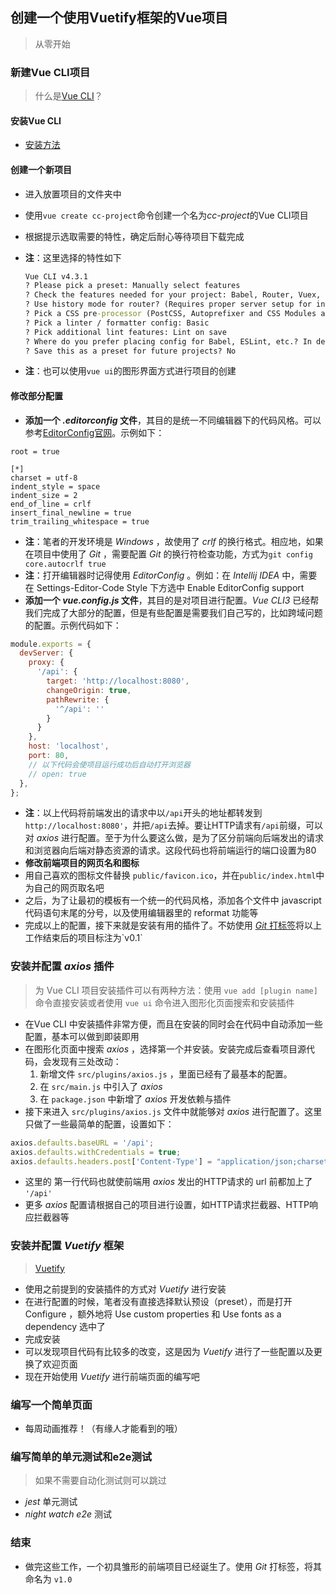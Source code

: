 ## 创建一个使用Vuetify框架的Vue项目
> 从零开始

### 新建Vue CLI项目
> 什么是[Vue CLI](https://cli.vuejs.org/zh/guide/)？

#### 安装Vue CLI
- [安装方法](https://cli.vuejs.org/zh/guide/installation.html)
#### 创建一个新项目
- 进入放置项目的文件夹中
- 使用`vue create cc-project`命令创建一个名为*cc-project*的Vue CLI项目
- 根据提示选取需要的特性，确定后耐心等待项目下载完成
- **注**：这里选择的特性如下

  ```cmd
  Vue CLI v4.3.1
  ? Please pick a preset: Manually select features
  ? Check the features needed for your project: Babel, Router, Vuex, CSS Pre-processors, Linter
  ? Use history mode for router? (Requires proper server setup for index fallback in production) Yes
  ? Pick a CSS pre-processor (PostCSS, Autoprefixer and CSS Modules are supported by default): Sass/SCSS (with dart-sass)
  ? Pick a linter / formatter config: Basic
  ? Pick additional lint features: Lint on save
  ? Where do you prefer placing config for Babel, ESLint, etc.? In dedicated config files
  ? Save this as a preset for future projects? No
  ```

  

- **注**：也可以使用`vue ui`的图形界面方式进行项目的创建
#### 修改部分配置
- **添加一个 *.editorconfig* 文件**，其目的是统一不同编辑器下的代码风格。可以参考[EditorConfig官网](https://editorconfig.org/)。示例如下：
``` editorconfig
root = true

[*]
charset = utf-8
indent_style = space
indent_size = 2
end_of_line = crlf
insert_final_newline = true
trim_trailing_whitespace = true

```
- **注**：笔者的开发环境是 *Windows* ，故使用了 *crlf* 的换行格式。相应地，如果在项目中使用了 *Git* ，需要配置 *Git* 的换行符检查功能，方式为`git config core.autocrlf true`
- **注**：打开编辑器时记得使用 *EditorConfig* 。例如：在 *Intellij IDEA* 中，需要在 Settings-Editor-Code Style 下方选中 Enable EditorConfig support 
- **添加一个 *vue.config.js* 文件**，其目的是对项目进行配置。*Vue CLI3* 已经帮我们完成了大部分的配置，但是有些配置是需要我们自己写的，比如跨域问题的配置。示例代码如下：
``` javascript
module.exports = {
  devServer: {
    proxy: {
      '/api': {
        target: 'http://localhost:8080',
        changeOrigin: true,
        pathRewrite: {
          '^/api': ''
        }
      }
    },
    host: 'localhost',
    port: 80,
    // 以下代码会使项目运行成功后自动打开浏览器
    // open: true
  },
};
```
- **注**：以上代码将前端发出的请求中以`/api`开头的地址都转发到 `http://localhost:8080'`，并把`/api`去掉。要让HTTP请求有`/api`前缀，可以对 *axios* 进行配置。至于为什么要这么做，是为了区分前端向后端发出的请求和浏览器向后端对静态资源的请求。这段代码也将前端运行的端口设置为80
- **修改前端项目的网页名和图标**
- 用自己喜欢的图标文件替换 `public/favicon.ico`，并在`public/index.html`中为自己的网页取名吧
- 之后，为了让最初的模板有一个统一的代码风格，添加各个文件中 javascript 代码语句末尾的分号，以及使用编辑器里的 reformat 功能等
- 完成以上的配置，接下来就是安装有用的插件了。不妨使用 [*Git* 打标签]([https://git-scm.com/book/zh/v2/Git-%E5%9F%BA%E7%A1%80-%E6%89%93%E6%A0%87%E7%AD%BE](https://git-scm.com/book/zh/v2/Git-基础-打标签))将以上工作结束后的项目标注为`v0.1`

### 安装并配置 *axios* 插件
> 为 Vue CLI 项目安装插件可以有两种方法：使用 `vue add [plugin name]`命令直接安装或者使用 `vue ui` 命令进入图形化页面搜索和安装插件

- 在Vue CLI 中安装插件非常方便，而且在安装的同时会在代码中自动添加一些配置，基本可以做到即装即用
- 在图形化页面中搜索 *axios* ，选择第一个并安装。安装完成后查看项目源代码，会发现有三处改动：
	1. 新增文件 `src/plugins/axios.js` ，里面已经有了最基本的配置。
	2. 在 `src/main.js` 中引入了 *axios*
	3. 在 `package.json` 中新增了 *axios* 开发依赖与插件
- 接下来进入 `src/plugins/axios.js` 文件中就能够对 *axios* 进行配置了。这里只做了一些最简单的配置，设置如下：
``` javascript
axios.defaults.baseURL = '/api';
axios.defaults.withCredentials = true;
axios.defaults.headers.post['Content-Type'] = "application/json;charset=UTF-8";
```
- 这里的 第一行代码也就使前端用 *axios* 发出的HTTP请求的 url 前都加上了 `'/api'`
- 更多 *axios* 配置请根据自己的项目进行设置，如HTTP请求拦截器、HTTP响应拦截器等

### 安装并配置 *Vuetify* 框架
> [Vuetify](https://vuetifyjs.com/zh-Hans/getting-started/quick-start/)

- 使用之前提到的安装插件的方式对 *Vuetify* 进行安装
- 在进行配置的时候，笔者没有直接选择默认预设（preset），而是打开 Configure ，额外地将 Use custom properties 和 Use fonts as a dependency 选中了
- 完成安装
- 可以发现项目代码有比较多的改变，这是因为 *Vuetify* 进行了一些配置以及更换了欢迎页面
- 现在开始使用 *Vuetify* 进行前端页面的编写吧

### 编写一个简单页面
- 每周动画推荐！（有缘人才能看到的哦）

### 编写简单的单元测试和e2e测试

> 如果不需要自动化测试则可以跳过

- *jest* 单元测试
- *night watch e2e* 测试

### 结束
- 做完这些工作，一个初具雏形的前端项目已经诞生了。使用 *Git* 打标签，将其命名为 `v1.0`
